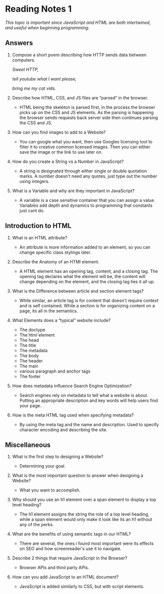 # Reading Notes 1

*This topic is important since JavaScript and HTML are both intertwined, and useful when beginning programming.*

## Answers

1. Compose a short poem describing how HTTP sends data between computers.

    *Sweet HTTP,*

    *tell youtube what I want please,*

    *bring me my cat vids.*

2. Describe how HTML, CSS, and JS files are “parsed” in the browser.

   * HTML being the skeleton is parsed first, in the process the browser picks up on the CSS and JS elements. As the parsing is happening the browser sends requests back server side then continues parsing the CSS and JS.

3. How can you find images to add to a Website?

   * You can google what you want, then use Googles licensing tool to filter it to creative common licensed images. Then you can either save the image or the link to use later on.

4. How do you create a String vs a Number in JavaScript?

   * A string is designated through either single or double quotation marks. A number doesn't need any quotes, just type out the number using integers.

5. What is a Variable and why are they important in JavaScript?

   * A variable is a case sensitive container that you can assign a value. Variables add depth and dynamics to programming that constants just cant do.

## Introduction to HTML

1. What is an HTML attribute?

   * An attribute is more information added to an element, so you can change specific class stylings later.

2. Describe the Anatomy of an HTMl element.

   * A HTML element has an opening tag, content, and a closing tag. The opening tag declares what the element will be, the content will change depending on the element, and the closing tag ties it all up.

3. What is the Difference between article and section element tags?

   * While similar, an article tag is for content that doesn't require context and is self contained. While a section is for organizing content on a page, its all in the semantics.

4. What Elements does a “typical” website include?

   * The doctype
   * The html element
   * The head
   * The title
   * The metadata
   * The body
   * The header
   * The main
   * various paragraph and anchor tags
   * The footer

5. How does metadata influence Search Engine Optimization?

   * Search engines rely on metadata to tell what a website is about. Putting an appropriate description and key words will help users find your page.

6. How is the meta HTML tag used when specifying metadata?

   * By using the meta tag and the name and description. Used to specify character encoding and describing the site.

## Miscellaneous

1. What is the first step to designing a Website?

   * Determining your goal.

2. What is the most important question to answer when designing a Website?

   * What you want to accomplish.

3. Why should you use an h1 element over a span element to display a top level heading?

   * The h1 element assigns the string the role of a top level heading, while a span element would only make it look like its an h1 without any of the perks.

4. What are the benefits of using semantic tags in our HTML?

   * There are several, the ones i found most important were its effects on SEO and how screenreader's use it to navigate.

5. Describe 2 things that require JavaScript in the Browser?

   * Browser APIs and third party APIs.

6. How can you add JavaScript to an HTML document?

   * JavaScript is added similarly to CSS, but with script elements.
